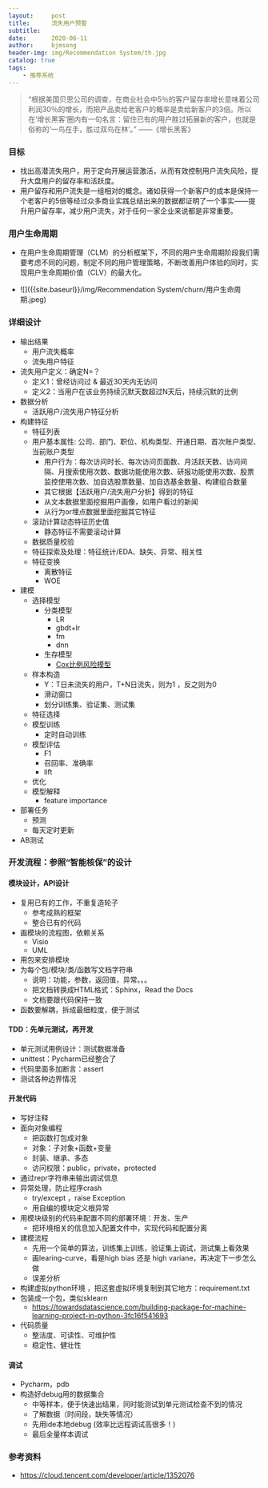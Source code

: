 ```yaml
---
layout:     post
title:      流失用户预警
subtitle:   
date:       2020-06-11
author:     bjmsong
header-img: img/Recommendation System/th.jpg
catalog: true
tags:
    - 推荐系统
---
```


>“根据美国贝恩公司的调查，在商业社会中5％的客户留存率增长意味着公司利润30％的增长，而把产品卖给老客户的概率是卖给新客户的3倍。所以在‘增长黑客’圈内有一句名言：留住已有的用户胜过拓展新的客户，也就是俗称的‘一鸟在手，胜过双鸟在林’。”
>——《增长黑客》



### 目标

- 找出高潜流失用户，用于定向开展运营激活，从而有效控制用户流失风险，提升大盘用户的留存率和活跃度。
- 用户留存和用户流失是一组相对的概念。诸如获得一个新客户的成本是保持一个老客户的5倍等经过众多商业实践总结出来的数据都证明了一个事实——提升用户留存率，减少用户流失，对于任何一家企业来说都是非常重要。



### 用户生命周期

- 在用户生命周期管理（CLM）的分析框架下，不同的用户生命周期阶段我们需要考虑不同的问题，制定不同的用户管理策略，不断改善用户体验的同时，实现用户生命周期价值（CLV）的最大化。

<ul> 
<li markdown="1"> 
![]({{site.baseurl}}/img/Recommendation System/churn/用户生命周期.jpeg) 
</li> 
</ul> 



### 详细设计

- 输出结果
    - 用户流失概率
	- 流失用户特征
- 流失用户定义：确定N=？
    - 定义1：曾经访问过 & 最近30天内无访问
    - 定义2：当用户在该业务持续沉默天数超过N天后，持续沉默的比例
- 数据分析
    - 活跃用户/流失用户特征分析
- 构建特征
	- 特征列表
    - 用户基本属性: 公司、部门、职位、机构类型、开通日期、首次账户类型、当前账户类型 
	  - 用户行为：每次访问时长、每次访问页面数、月活跃天数、访问间隔、月搜索使用次数、数据功能使用次数、研报功能使用次数、股票监控使用次数、加自选股票数量、加自选基金数量、构建组合数量
	  - 其它根据【活跃用户/流失用户分析】得到的特征
	  - 从文本数据里面挖掘用户画像，如用户看过的新闻
	  - 从行为or埋点数据里面挖掘其它特征
	- 滚动计算动态特征历史值
	  - 静态特征不需要滚动计算
	- 数据质量校验
	- 特征探索及处理：特征统计/EDA、缺失、异常、相关性
	- 特征变换
	  - 离散特征
	  - WOE
- 建模
	- 选择模型
	  - 分类模型
	    - LR
	    - gbdt+lr
	    - fm
	    - dnn
	  - 生存模型
	  	- [Cox比例风险模型](https://mp.weixin.qq.com/s?__biz=Mzg5ODAzMTkyMg==&mid=2247488990&idx=1&sn=9d219002ef475b661e277fdc297f44ca&chksm=c0699d83f71e149543aaa03e3923df659e4da4d5cc79639abfe257dd0631599c6b35c55bca5d&mpshare=1&scene=1&srcid=&sharer_sharetime=1588466679263&sharer_shareid=602b1ccf63ca4ea52755ecd058f6d407&key=fd9df393504e2978da09dc8a00eb84c1356b8317e5374e7663d7ff5a36d4e8c116cf3531ef3ae50435f5e934262c6a2f0335c94ef5ba55db562b48874acffcbbf1d413fa0763fbff4570f458460e785a&ascene=1&uin=MjM1OTMwMzkwMA%3D%3D&devicetype=Windows+7+x64&version=62090070&lang=zh_CN&exportkey=ASFrgDwoGpnZFbC%2BU3iWyl4%3D&pass_ticket=54H5mTkNDcJGloRn%2BiG0HGlOX7G234LqgKoXtxCtXyrN8aQopin%2F3lMzuW3O0nGF)
	- 样本构造
	  - Y：T日未流失的用户，T+N日流失，则为1 ，反之则为0
	  - 滑动窗口
	  - 划分训练集、验证集、测试集
	- 特征选择
	- 模型训练
	  - 定时自动训练
	- 模型评估
	  - F1
	  - 召回率、准确率
	  - lift
	- 优化
	- 模型解释
	  - feature importance
- 部署任务
    - 预测
    - 每天定时更新
- AB测试



### 开发流程：参照“智能核保”的设计

#### 模块设计，API设计    

- 复用已有的工作，不重复造轮子        
  - 参考成熟的框架
  - 整合已有的代码
- 画模块的流程图，依赖关系        
  - Visio
  - UML
- 用包来安排模块
- 为每个包/模块/类/函数写文档字符串        
  - 说明：功能，参数，返回值，异常。。。
  - 把文档转换成HTML格式：Sphinx，Read the Docs
  - 文档要跟代码保持一致
- 函数要解耦，拆成最细粒度，便于测试



#### TDD：先单元测试，再开发    

- 单元测试用例设计：测试数据准备
- unittest：Pycharm已经整合了
- 代码里面多加断言：assert
- 测试各种边界情况



#### 开发代码    

- 写好注释
- 面向对象编程        
  - 把函数打包成对象
  - 对象：子对象+函数+变量
  - 封装、继承、多态
  - 访问权限：public，private，protected
- 通过repr字符串来输出调试信息
- 异常处理，防止程序crash        
  - try/except ，raise Exception
  - 用自编的模块定义根异常
- 用模块级别的代码来配置不同的部署环境：开发、生产        
  - 把环境相关的信息加入配置文件中，实现代码和配置分离
- 建模流程        
  - 先用一个简单的算法，训练集上训练，验证集上调试，测试集上看效果
  - 画learing-curve，看是high bias 还是 high variane，再决定下一步怎么做
  - 误差分析
- 构建虚拟python环境 ，把这套虚拟环境复制到其它地方：requirement.txt
- 包装成一个包，类似sklearn        
  - https://towardsdatascience.com/building-package-for-machine-learning-project-in-python-3fc16f541693
- 代码质量        
  - 整洁度、可读性、可维护性
  - 稳定性、健壮性



#### 调试    

- Pycharm，pdb
- 构造好debug用的数据集合        
  - 中等样本，便于快速出结果，同时能测试到单元测试检查不到的情况
  - 了解数据（时间段，缺失等情况）
  - 先用ide本地debug (效率比远程调试高很多！)
  - 最后全量样本调试



### 参考资料
- https://cloud.tencent.com/developer/article/1352076